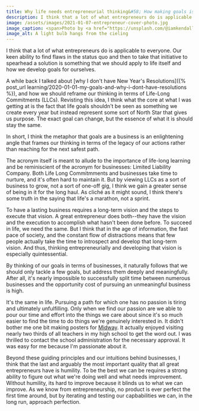 ```yaml
---
title: Why life needs entrepreneurial thinking&#58; How making goals is like starting a business
description: I think that a lot of what entrepreneurs do is applicable to everyone. Our keen ability to find flaws in the status quo and then to take that initiative to spearhead a solution is something that we should apply to life itself and how we develop goals for ourselves.
image: /assets/images/2021-01-07-entrepreneur-cover-photo.jpg
image_caption: <span>Photo by <a href="https://unsplash.com/@iamkendall?utm_source=unsplash&amp;utm_medium=referral&amp;utm_content=creditCopyText">Kendall Ruth</a> on <a href="https://unsplash.com/s/photos/entrepreneur?utm_source=unsplash&amp;utm_medium=referral&amp;utm_content=creditCopyText">Unsplash</a></span>
image_alt: A light bulb hangs from the cieling 
---
```

I think that a lot of what entrepreneurs do is applicable to everyone. Our keen ability to find flaws in the status quo and then to take that initiative to spearhead a solution is something that we should apply to life itself and how we develop goals for ourselves.

A while back I talked about [why I don't have New Year's Resolutions]({% post_url learning/2020-01-01-my-goals-and-why-i-dont-have-resolutions %}), and how we should reframe our thinking in terms of Life-Long Commitments (LLCs). Revisting this idea, I think what the core at what I was getting at is the fact that life goals shouldn't be seen as something we create every year but instead represent some sort of North Star that gives us purpose. The exact goal can change, but the essence of what it is should stay the same. 

In short, I think the metaphor that goals are a business is an enlightening angle that frames our thinking in terms of the legacy of our actions rather than reaching for the next safest path.

The acronym itself is meant to allude to the importance of life-long learning and be reminiscient of the acronym for businesses: Limited Liability Company. Both Life Long Commitmments and businesses take time to nurture, and it's often hard to maintain it. But by viewing LLCs as a sort of business to grow, not a sort of one-off gig, I think we gain a greater sense of being in it for the long haul. As clich&eacute; as it might sound, I think there's some truth in the saying that life's a marathon, not a sprint.

To have a lasting business requires a long-term vision and the steps to execute that vision. A great entrepreneur does both--they have the vision and the execution to accomplish what hasn't been done before. To succeed in life, we need the same. But I think that in the age of information, the fast pace of society, and the constant flow of distractions means that few people actually take the time to introspect and develop that long-term vision. And thus, thinking entrepreneurially and developing that vision is especially quintessential.

By thinking of our goals in terms of businesses, it naturally follows that we should only tackle a few goals, but address them deeply and meaningfully. After all, it's nearly impossible to successfully split time between numerous businesses and the opportunity cost of pursuing an unmeaningful business is high. 

It's the same in life. Pursuing a path for which one has no passion is tiring and ultimately unfulfilling. Only when we find our passion are we able to pour our time and effort into the things we care about since it's so much easier to find the time to do things we're genuinely interested in. It didn't bother me one bit making posters for [Midway](https://gliu20.github.io/projects/midway/). It actually enjoyed visiting nearly two thirds of all teachers in my high school to get the word out. I was thrilled to contact the school administration for the necessary approval. It was easy for me because I'm passionate about it.   

Beyond these guiding principles and our intuitions behind businesses, I think that the last and arguably the most important quality that all great entrepreneurs have is humility. To be the best we can be requires a strong ability to figure out what we're doing well and what needs improvement. Without humility, its hard to improve because it blinds us to what we can improve. As we know from entrepreneurship, no product is ever perfect the first time around, but by iterating and testing our capbabilities we can, in the long run, approach perfection.